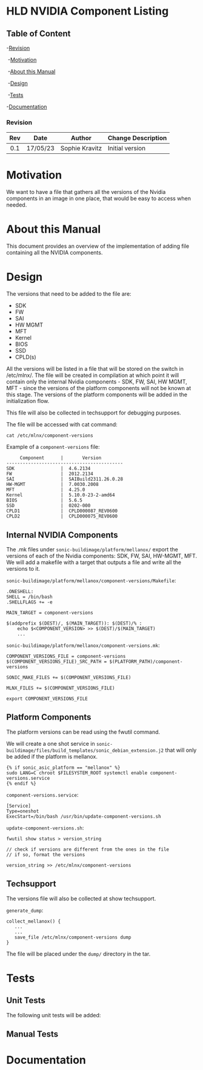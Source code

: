 # HLD NVIDIA Component Listing #



## Table of Content 

   -[Revision](#revision)

​	-[Motivation](#motivation)

​	-[About this Manual](#about-this-manual)

​	-[Design](#design)

​	-[Tests](#tests)
   
   -[Documentation](#documentation)


### Revision  

| Rev  |   Date   |    Author     | Change Description        |
| :--: | :------: | :-----------: | ------------------------- |
| 0.1  | 17/05/23 | Sophie Kravitz| Initial version           |

# Motivation

We want to have a file that gathers all the versions of the Nvidia components in an image in one place, that would be easy to access when needed.

# About this Manual

This document provides an overview of the implementation of adding file containing all the NVIDIA components.

# Design

The versions that need to be added to the file are:
- SDK
- FW
- SAI
- HW MGMT
- MFT
- Kernel
- BIOS
- SSD
- CPLD(s)

All the versions will be listed in a file that will be stored on the switch in /etc/mlnx/.
The file will be created in compilation at which point it will contain only the internal Nvidia components - SDK, FW, SAI, HW MGMT, MFT - since the versions of the platform components will not be known at this stage.
The versions of the platform components will be added in the initialization flow.

This file will also be collected in techsupport for debugging purposes.

The file will be accessed with cat command:
```
cat /etc/mlnx/component-versions
```

Example of a `component-versions` file:
```
     Component      |       Version
-------------------------------------------
SDK                 |  4.6.2134
FW                  |  2012.2134
SAI                 |  SAIBuild2311.26.0.28
HW-MGMT             |  7.0030.2008
MFT                 |  4.25.0
Kernel              |  5.10.0-23-2-amd64
BIOS                |  5.6.5
SSD                 |  0202-000
CPLD1               |  CPLD000087_REV0600
CPLD2               |  CPLD000075_REV0600
```

## Internal NVIDIA Components
The .mk files under `sonic-buildimage/platform/mellanox/` export the versions of each of the Nvidia components: SDK, FW, SAI, HW-MGMT, MFT.
We will add a makefile with a target that outputs a file and write all the versions to it.

`sonic-buildimage/platform/mellanox/component-versions/Makefile`:
```
.ONESHELL:
SHELL = /bin/bash
.SHELLFLAGS += -e

MAIN_TARGET = component-versions

$(addprefix $(DEST)/, $(MAIN_TARGET)): $(DEST)/% :
	echo $<COMPONENT_VERSION> >> $(DEST)/$(MAIN_TARGET)
    ...
```

`sonic-buildimage/platform/mellanox/component-versions.mk`:
```
COMPONENT_VERSIONS_FILE = component-versions
$(COMPONENT_VERSIONS_FILE)_SRC_PATH = $(PLATFORM_PATH)/component-versions

SONIC_MAKE_FILES += $(COMPONENT_VERSIONS_FILE)

MLNX_FILES += $(COMPONENT_VERSIONS_FILE)

export COMPONENT_VERSIONS_FILE
```

## Platform Components
The platform versions can be read using the fwutil command.

We will create a one shot service in `sonic-buildimage/files/build_templates/sonic_debian_extension.j2` that will only be added if the platform is mellanox.
```
{% if sonic_asic_platform == "mellanox" %}
sudo LANG=C chroot $FILESYSTEM_ROOT systemctl enable component-versions.service
{% endif %}
```

`component-versions.service`:
```
[Service]
Type=oneshot
ExecStart=/bin/bash /usr/bin/update-component-versions.sh
```

`update-component-versions.sh`:
```
fwutil show status > version_string

// check if versions are different from the ones in the file
// if so, format the versions

version_string >> /etc/mlnx/component-versions
```

## Techsupport
The versions file will also be collected at show techsupport.

`generate_dump`:
```
collect_mellanox() {
   ...
   ...
   save_file /etc/mlnx/component-versions dump
}
```
The file will be placed under the `dump/` directory in the tar.

# Tests

## Unit Tests
The following unit tests will be added:


## Manual Tests

# Documentation


